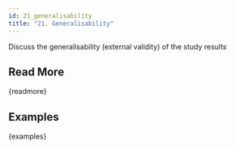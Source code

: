 ```yaml
---
id: 21_generalisability
title: "21. Generalisability"
---
```

Discuss the generalisability (external validity) of the study results

## Read More

{readmore}

## Examples

{examples}